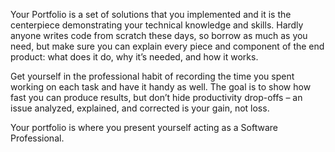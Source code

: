 Your Portfolio is a set of solutions that you implemented and it is the centerpiece demonstrating your technical knowledge and skills. Hardly anyone writes code from scratch these days, so borrow as much as you need, but make sure you can explain every piece and component of the end product: what does it do, why it’s needed, and how it works.

Get yourself in the professional habit of recording the time you spent working on each task and have it handy as well. The goal is to show how fast you can produce results, but don’t hide productivity drop-offs – an issue analyzed, explained, and corrected is your gain, not loss.

Your portfolio is where you present yourself acting as a Software Professional.